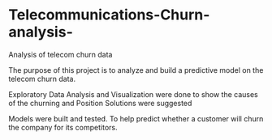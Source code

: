 # Telecommunications-Churn-analysis-
Analysis of telecom churn data

The purpose of this project is to analyze and build a predictive model
on the telecom churn data.

Exploratory Data Analysis and Visualization were done to show the causes of
the churning and Position Solutions were suggested

Models were built and tested. To help predict whether a customer will churn the company for its
competitors. 
